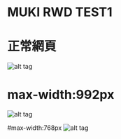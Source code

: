 # MUKI RWD TEST1

# 正常網頁
![alt tag](https://github.com/h091237557/RWD-Test1/master/img/demo1-1.png)

# max-width:992px
![alt tag](https://github.com/h091237557/RWD-Test1/master/img/demo1-2.png)

#max-width:768px
![alt tag](https://github.com/h091237557/RWD-Test1/master/img/demo1-3.png)
